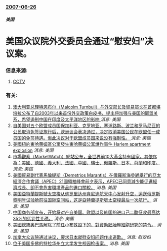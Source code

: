 ### [2007-06-26](/news/2007/06/26/index.md)

##### 美国
# 美国众议院外交委员会通过“慰安妇”决议案。




### 信息来源:

1. [CCTV](http://news.cctv.com/world/20070627/100197.shtml)

### 有关:

1. [澳大利亚总理特恩布尔（Malcolm Turnbull）与外交部长及贸易部长在首都堪培拉公布了自2003年以来首份外交政策白皮书，提出将加强与美国的同盟关系，希望遏制中国在印度及太平洋地区的影响 ](/zh/news/2017/11/23/澳大利亚总理特恩布尔-Malcolm-Turnbull-与外交部长及贸易部长在首都堪培拉公布了自2003年以来首份外交政.md) _消息: 美国_
2. [自美国对五个欧盟成员国保加利亚、克罗地亚、塞浦路斯、波兰和罗马尼亚的公民取消免签证旅行后，欧洲议会表决通过，决定取消美国公民在欧盟任一成员国的免签待遇。但此决议对于欧盟成员国来说没有强制性。 ](/zh/news/2017/03/3/自美国对五个欧盟成员国保加利亚-克罗地亚-塞浦路斯-波兰和罗马尼亚的公民取消免签证旅行后-欧洲议会表决通过-决定取消美国.md) _消息: 美国_
3. [ 美國紐約東哈萊姆區公寓發生東哈萊姆公寓爆炸事件 Harlem apartment explosion](/zh/news/2014/03/12/美國紐約東哈萊姆區公寓發生東哈萊姆公寓爆炸事件-Harlem-apartment-explosion.md) _消息: 美国_
4. [ 市場觀察（MarketWatch）網站公布，全世界前10大黃金持有國家，其依序為：美國、德國、義大利、法國、中國、瑞士、俄羅斯、日本、荷蘭和印度。](/zh/news/2012/10/21/市場觀察-MarketWatch-網站公布-全世界前10大黃金持有國家-其依序為-美國-德國-義大利-法國-中國-瑞士.md) _消息: 美国_
5. [ 美國貿易副代表馬倫提斯（Demetrios Marantis）在俄羅斯海參崴舉行的亞太經濟合作會議（APEC）21國領袖峰會前夕表示，APEC已同意減少能促進經濟成長、卻不會危害環境產品的進口關稅。](/zh/news/2012/09/7/美國貿易副代表馬倫提斯-Demetrios-Marantis-在俄羅斯海參崴舉行的亞太經濟合作會議-APEC-21國領.md) _消息: 美国_
6. [ 美国亞特蘭提斯號太空梭从佛罗里达州肯尼迪航天中心发射升空，运送俄罗斯黎明号试验舱前往国际空间站，这是亞特蘭提斯號太空梭最后一次航行。](/zh/news/2010/05/14/美国亞特蘭提斯號太空梭从佛罗里达州肯尼迪航天中心发射升空-运送俄罗斯黎明号试验舱前往国际空间站-这是亞特蘭提斯號太空梭.md) _消息: 美国_
7. [ 中国商务部宣布，开始将对产自美国、欧盟以及韩国的进口己二酸征收最高达35%的惩罚性关税。](/zh/news/2009/11/2/中国商务部宣布-开始将对产自美国-欧盟以及韩国的进口己二酸征收最高达35-的惩罚性关税.md) _消息: 美国_
8. [美國總統奧巴馬解除了前任小布殊設下的、對資助胚胎幹細胞研究的禁令。](/zh/news/2009/03/9/美國總統奧巴馬解除了前任小布殊設下的-對資助胚胎幹細胞研究的禁令.md) _消息: 美国_
9. [加拿大众议院通过决议，要求日本就慰安妇问题作出道歉。](/zh/news/2007/11/28/加拿大众议院通过决议-要求日本就慰安妇问题作出道歉.md) _消息: 慰安妇_
10. [位于美国多佛的特拉华州立大学发生校园枪击案。](/zh/news/2007/09/21/位于美国多佛的特拉华州立大学发生校园枪击案.md) _消息: 美国_
